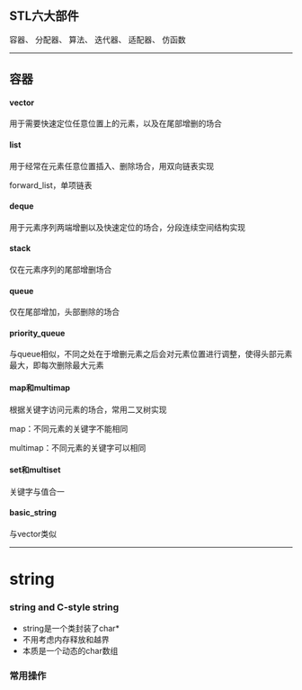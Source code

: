 ## STL六大部件
容器、 分配器、 算法、 迭代器、 适配器、 仿函数

---

## 容器

#### vector

用于需要快速定位任意位置上的元素，以及在尾部增删的场合

#### list

用于经常在元素任意位置插入、删除场合，用双向链表实现

forward_list，单项链表

#### deque

用于元素序列两端增删以及快速定位的场合，分段连续空间结构实现

#### stack

仅在元素序列的尾部增删场合

#### queue

仅在尾部增加，头部删除的场合

#### priority_queue

与queue相似，不同之处在于增删元素之后会对元素位置进行调整，使得头部元素最大，即每次删除最大元素

#### map和multimap

根据关键字访问元素的场合，常用二叉树实现

map：不同元素的关键字不能相同

multimap：不同元素的关键字可以相同

#### set和multiset

关键字与值合一

#### basic_string

与vector类似

---

# string

### string and C-style string

- string是一个类封装了char*
- 不用考虑内存释放和越界
- 本质是一个动态的char数组

### 常用操作




